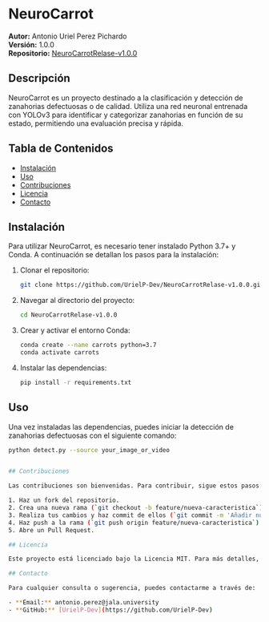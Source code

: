 # NeuroCarrot

**Autor:** Antonio Uriel Perez Pichardo  
**Versión:** 1.0.0  
**Repositorio:** [NeuroCarrotRelase-v1.0.0](https://github.com/UrielP-Dev/NeuroCarrotRelase-v1.0.0)

## Descripción

NeuroCarrot es un proyecto destinado a la clasificación y detección de zanahorias defectuosas o de calidad. Utiliza una red neuronal entrenada con YOLOv3 para identificar y categorizar zanahorias en función de su estado, permitiendo una evaluación precisa y rápida.

## Tabla de Contenidos

- [Instalación](#instalación)
- [Uso](#uso)
- [Contribuciones](#contribuciones)
- [Licencia](#licencia)
- [Contacto](#contacto)

## Instalación

Para utilizar NeuroCarrot, es necesario tener instalado Python 3.7+ y Conda. A continuación se detallan los pasos para la instalación:

1. Clonar el repositorio:
    ```bash
    git clone https://github.com/UrielP-Dev/NeuroCarrotRelase-v1.0.0.git
    ```
2. Navegar al directorio del proyecto:
    ```bash
    cd NeuroCarrotRelase-v1.0.0
    ```
3. Crear y activar el entorno Conda:
    ```bash
    conda create --name carrots python=3.7
    conda activate carrots
    ```
4. Instalar las dependencias:
    ```bash
    pip install -r requirements.txt
    ```

## Uso

Una vez instaladas las dependencias, puedes iniciar la detección de zanahorias defectuosas con el siguiente comando:

```bash
python detect.py --source your_image_or_video


## Contribuciones

Las contribuciones son bienvenidas. Para contribuir, sigue estos pasos:

1. Haz un fork del repositorio.
2. Crea una nueva rama (`git checkout -b feature/nueva-caracteristica`).
3. Realiza tus cambios y haz commit de ellos (`git commit -m 'Añadir nueva característica'`).
4. Haz push a la rama (`git push origin feature/nueva-caracteristica`).
5. Abre un Pull Request.

## Licencia

Este proyecto está licenciado bajo la Licencia MIT. Para más detalles, consulta el archivo [LICENSE](LICENSE).

## Contacto

Para cualquier consulta o sugerencia, puedes contactarme a través de:

- **Email:** antonio.perez@jala.university
- **GitHub:** [UrielP-Dev](https://github.com/UrielP-Dev)
